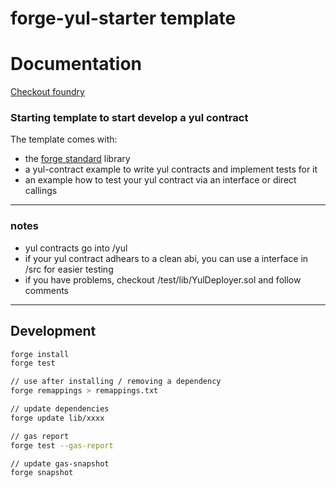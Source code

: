 # forge-yul-starter template

# Documentation
[Checkout foundry](https://book.getfoundry.sh/)

### Starting template to start develop a yul contract
The template comes with:
- the [forge standard](https://book.getfoundry.sh/forge/forge-std) library
- a yul-contract example to write yul contracts and implement tests for it
- an example how to test your yul contract via an interface or direct callings

---

### notes
- yul contracts go into /yul
- if your yul contract adhears to a clean abi, you can use a interface in /src for easier testing
- if you have problems, checkout /test/lib/YulDeployer.sol and follow comments

---

## Development
```bash
forge install
forge test

// use after installing / removing a dependency
forge remappings > remappings.txt

// update dependencies
forge update lib/xxxx

// gas report
forge test --gas-report

// update gas-snapshot
forge snapshot
```